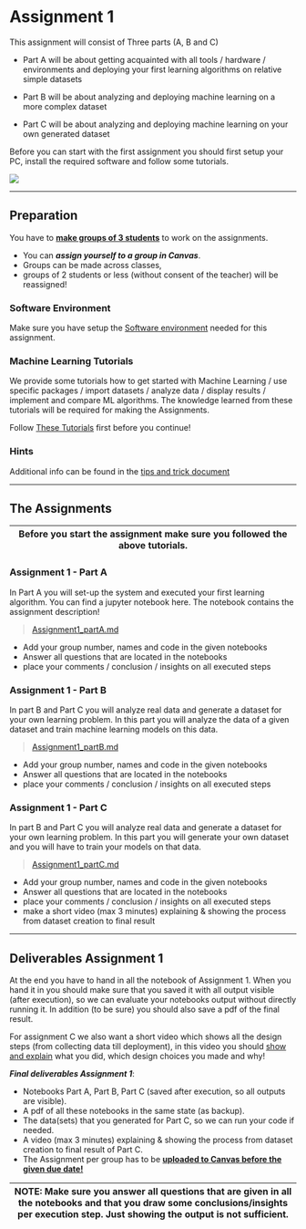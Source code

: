 # Assignment 1

This assignment will consist of Three parts (A, B and C)

* Part A will be about getting acquainted with all tools / hardware / environments and deploying your first learning algorithms on relative simple datasets

* Part B will be about analyzing and deploying machine learning on a more complex dataset

* Part C will be about analyzing and deploying machine learning on your own generated dataset


Before you can start with the first assignment you should first setup your PC, install the required software and follow some tutorials.


![](https://hackster.imgix.net/uploads/attachments/1064985/_5jBZzuJXWT.blob?auto=compress%2Cformat&w=900&h=675&fit=min)

---

## Preparation

You have to <ins>**make groups of 3 students**</ins> to work on the assignments.

- You can ***assign yourself to a group in Canvas***.
- Groups can be made across classes,
- groups of 2 students or less (without consent of the teacher) will be reassigned!


### Software Environment

Make sure you have setup the [Software environment](../Setting_up_Software.md) needed for this assignment.


<!--
- Make sure you assembled the hardware and installed the required software and connect to your Jetson -->

### Machine Learning Tutorials

We provide some tutorials how to get started with Machine Learning / use specific packages / import datasets / analyze data  / display results / implement and compare ML algorithms.
The knowledge learned from these tutorials will be required for making the Assignments.

Follow [These Tutorials](Tutorials/README.md) first before you continue!

### Hints

Additional info can be found in the [tips and trick document](Tips_and_Tricks.md)


---

## The Assignments


| Before you start the assignment make sure you followed the above tutorials. |
| --- |

### Assignment 1 - Part A


In Part A you will set-up the system and executed your first learning algorithm.
You can find a jupyter notebook here.
The notebook contains the assignment description!

> [Assignment1_partA.md](Assignment1_partA.md)

* Add your group number, names and code in the given notebooks
* Answer all questions that are located in the notebooks
* place your comments / conclusion / insights on all executed steps





### Assignment 1 - Part B

In part B and Part C you will analyze real data and generate a dataset for your own learning problem.
In this part you will analyze the data of a given dataset and train machine learning models on this data.

> [Assignment1_partB.md](Assignment1_partB.md)

* Add your group number, names and code in the given notebooks
* Answer all questions that are located in the notebooks
* place your comments / conclusion / insights on all executed steps

### Assignment 1 - Part C

In part B and Part C you will analyze real data and generate a dataset for your own learning problem.
In this part you will generate your own dataset and you will have to train your models on that data.

> [Assignment1_partC.md](Assignment1_partC.md)

* Add your group number, names and code in the given notebooks
* Answer all questions that are located in the notebooks
* place your comments / conclusion / insights on all executed steps
* make a short video (max 3 minutes) explaining & showing the process from dataset creation to final result

---

## Deliverables Assignment 1

At the end you have to hand in all the notebook of Assignment 1. When you hand it in you should make sure that you saved it with all output visible (after execution), so we can evaluate your notebooks output without directly running it. In addition (to be sure) you should also save a pdf of the final result.

For assignment C we also want a short video which shows all the design steps (from collecting data till deployment), in this video you should <ins>show and explain</ins> what you did, which design choices you made and why!

***Final deliverables Assignment 1***:

* Notebooks Part A, Part B, Part C (saved after execution, so all outputs are visible).
* A pdf of all these notebooks in the same state (as backup).
* The data(sets) that you generated for Part C, so we can run your code if needed.
* A video (max 3 minutes) explaining & showing the process from dataset creation to final result of Part C.
* The Assignment per group has to be <ins>**uploaded to Canvas  before the given due date!**</ins>

| NOTE: Make sure you answer all questions that are given in all the notebooks and that you draw some conclusions/insights per execution step. Just showing the output is not sufficient. |
|---|
